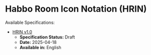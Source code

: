 # **Habbo Room Icon Notation (HRIN)**

Available Specifications:

- [HRIN v1.0](spec/HRIN-v1_0.md)
  - **Specification Status:** Draft
  - **Date:** 2025-04-18
  - **Available in:** English
